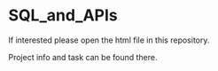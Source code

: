 # SQL_and_APIs
If interested please open the html file in this repository. 

Project info and task can be found there.